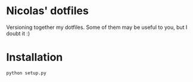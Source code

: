 # Nicolas' dotfiles #

Versioning together my dotfiles. Some of them may be useful to you, but I doubt it :)

# Installation

    python setup.py
